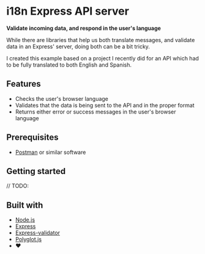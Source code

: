 # i18n Express API server

**Validate incoming data, and respond in the user's language**

While there are libraries that help us both translate messages, and validate data in an Express' server, doing both can be a bit tricky.

I created this example based on a project I recently did for an API which had to be fully translated to both English and Spanish.

## Features
- Checks the user's browser language
- Validates that the data is being sent to the API and in the proper format
- Returns either error or success messages in the user's browser language

## Prerequisites
- [Postman](https://www.getpostman.com/) or similar software

## Getting started

// TODO:

## Built with
- [Node.js](https://nodejs.org/)
- [Express](https://expressjs.com)
- [Express-validator](https://express-validator.github.io/docs/)
- [Polyglot.js](https://airbnb.io/polyglot.js/)
- ❤️
